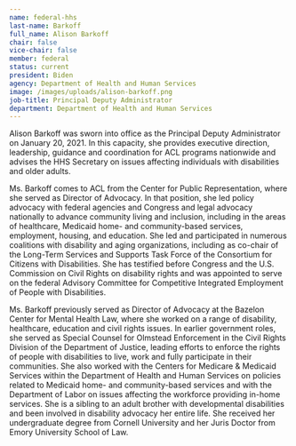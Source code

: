 ```yaml
---
name: federal-hhs
last-name: Barkoff
full_name: Alison Barkoff
chair: false
vice-chair: false
member: federal
status: current
president: Biden
agency: Department of Health and Human Services
image: /images/uploads/alison-barkoff.png
job-title: Principal Deputy Administrator
department: Department of Health and Human Services
---
```

Alison Barkoff was sworn into office as the Principal Deputy Administrator on January 20, 2021. In this capacity, she provides executive direction, leadership, guidance and coordination for ACL programs nationwide and advises the HHS Secretary on issues affecting individuals with disabilities and older adults.

Ms. Barkoff comes to ACL from the Center for Public Representation, where she served as Director of Advocacy. In that position, she led policy advocacy with federal agencies and Congress and legal advocacy nationally to advance community living and inclusion, including in the areas of healthcare, Medicaid home- and community-based services, employment, housing, and education. She led and participated in numerous coalitions with disability and aging organizations, including as co-chair of the Long-Term Services and Supports Task Force of the Consortium for Citizens with Disabilities. She has testified before Congress and the U.S. Commission on Civil Rights on disability rights and was appointed to serve on the federal Advisory Committee for Competitive Integrated Employment of People with Disabilities.

Ms. Barkoff previously served as Director of Advocacy at the Bazelon Center for Mental Health Law, where she worked on a range of disability, healthcare, education and civil rights issues. In earlier government roles, she served as Special Counsel for Olmstead Enforcement in the Civil Rights Division of the Department of Justice, leading efforts to enforce the rights of people with disabilities to live, work and fully participate in their communities. She also worked with the Centers for Medicare & Medicaid Services within the Department of Health and Human Services on policies related to Medicaid home- and community-based services and with the Department of Labor on issues affecting the workforce providing in-home services. She is a sibling to an adult brother with developmental disabilities and been involved in disability advocacy her entire life. She received her undergraduate degree from Cornell University and her Juris Doctor from Emory University School of Law.
